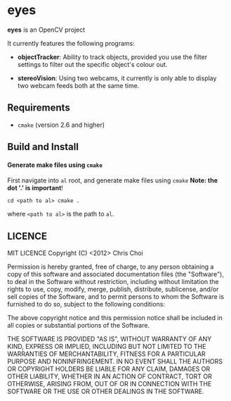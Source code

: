 # eyes

**eyes** is an OpenCV project

It currently features the following programs:

- **objectTracker**: Ability to track objects, provided you use the filter
  settings to filter out the specific object's colour out.

- **stereoVision**: Using two webcams, it currently is only able to display two
  webcam feeds both at the same time.


## Requirements

- `cmake` (version 2.6 and higher)


## Build and Install
#### Generate make files using `cmake`
First navigate into
`al` root, and generate make files using `cmake` **Note: the dot '.' is
important**!

    cd <path to al> cmake .

where `<path to al>` is the path to `al`.


## LICENCE 
MIT LICENCE Copyright (C) <2012> Chris Choi

Permission is hereby granted, free of charge, to any person obtaining a copy
of this software and associated documentation files (the "Software"), to deal
in the Software without restriction, including without limitation the rights
to use, copy, modify, merge, publish, distribute, sublicense, and/or sell
copies of the Software, and to permit persons to whom the Software is
furnished to do so, subject to the following conditions:

The above copyright notice and this permission notice shall be included in all
copies or substantial portions of the Software.

THE SOFTWARE IS PROVIDED "AS IS", WITHOUT WARRANTY OF ANY KIND, EXPRESS OR
IMPLIED, INCLUDING BUT NOT LIMITED TO THE WARRANTIES OF MERCHANTABILITY,
FITNESS FOR A PARTICULAR PURPOSE AND NONINFRINGEMENT. IN NO EVENT SHALL THE
AUTHORS OR COPYRIGHT HOLDERS BE LIABLE FOR ANY CLAIM, DAMAGES OR OTHER
LIABILITY, WHETHER IN AN ACTION OF CONTRACT, TORT OR OTHERWISE, ARISING FROM,
OUT OF OR IN CONNECTION WITH THE SOFTWARE OR THE USE OR OTHER DEALINGS IN THE
SOFTWARE.

